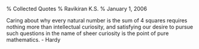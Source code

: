% Collected Quotes
% Ravikiran K.S.
% January 1, 2006

Caring about why every natural number is the sum of 4 squares requires nothing
more than intellectual curiosity, and satisfying our desire to pursue such
questions in the name of sheer curiosity is the point of pure mathematics.
                        - Hardy

